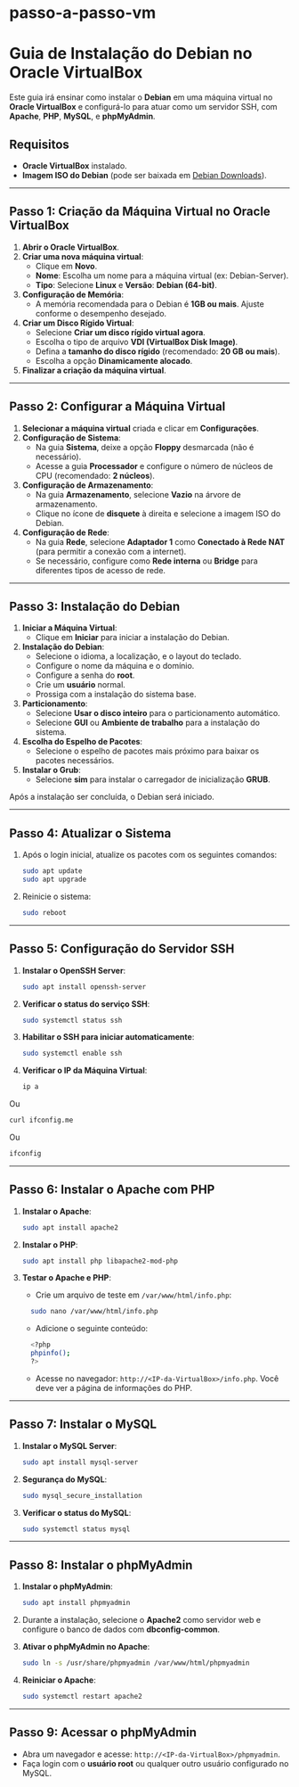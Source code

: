 # passo-a-passo-vm

# Guia de Instalação do Debian no Oracle VirtualBox

Este guia irá ensinar como instalar o **Debian** em uma máquina virtual no **Oracle VirtualBox** e configurá-lo para atuar como um servidor SSH, com **Apache**, **PHP**, **MySQL**, e **phpMyAdmin**.

## Requisitos

- **Oracle VirtualBox** instalado.
- **Imagem ISO do Debian** (pode ser baixada em [Debian Downloads](https://www.debian.org/download)).

---

## Passo 1: Criação da Máquina Virtual no Oracle VirtualBox

1. **Abrir o Oracle VirtualBox**.
2. **Criar uma nova máquina virtual**:
   - Clique em **Novo**.
   - **Nome**: Escolha um nome para a máquina virtual (ex: Debian-Server).
   - **Tipo**: Selecione **Linux** e **Versão**: **Debian (64-bit)**.
3. **Configuração de Memória**:
   - A memória recomendada para o Debian é **1GB ou mais**. Ajuste conforme o desempenho desejado.
4. **Criar um Disco Rígido Virtual**:
   - Selecione **Criar um disco rígido virtual agora**.
   - Escolha o tipo de arquivo **VDI (VirtualBox Disk Image)**.
   - Defina a **tamanho do disco rígido** (recomendado: **20 GB ou mais**).
   - Escolha a opção **Dinamicamente alocado**.
5. **Finalizar a criação da máquina virtual**.

---

## Passo 2: Configurar a Máquina Virtual

1. **Selecionar a máquina virtual** criada e clicar em **Configurações**.
2. **Configuração de Sistema**:
   - Na guia **Sistema**, deixe a opção **Floppy** desmarcada (não é necessário).
   - Acesse a guia **Processador** e configure o número de núcleos de CPU (recomendado: **2 núcleos**).
3. **Configuração de Armazenamento**:
   - Na guia **Armazenamento**, selecione **Vazio** na árvore de armazenamento.
   - Clique no ícone de **disquete** à direita e selecione a imagem ISO do Debian.
4. **Configuração de Rede**:
   - Na guia **Rede**, selecione **Adaptador 1** como **Conectado à Rede NAT** (para permitir a conexão com a internet).
   - Se necessário, configure como **Rede interna** ou **Bridge** para diferentes tipos de acesso de rede.

---

## Passo 3: Instalação do Debian

1. **Iniciar a Máquina Virtual**:
   - Clique em **Iniciar** para iniciar a instalação do Debian.
2. **Instalação do Debian**:
   - Selecione o idioma, a localização, e o layout do teclado.
   - Configure o nome da máquina e o domínio.
   - Configure a senha do **root**.
   - Crie um **usuário** normal.
   - Prossiga com a instalação do sistema base.
3. **Particionamento**:
   - Selecione **Usar o disco inteiro** para o particionamento automático.
   - Selecione **GUI** ou **Ambiente de trabalho** para a instalação do sistema.
4. **Escolha do Espelho de Pacotes**:
   - Selecione o espelho de pacotes mais próximo para baixar os pacotes necessários.
5. **Instalar o Grub**:
   - Selecione **sim** para instalar o carregador de inicialização **GRUB**.

Após a instalação ser concluída, o Debian será iniciado.

---

## Passo 4: Atualizar o Sistema

1. Após o login inicial, atualize os pacotes com os seguintes comandos:

   ```bash
   sudo apt update
   sudo apt upgrade
   ```	


2. Reinicie o sistema:
   ```bash
   sudo reboot
   ```

---

## Passo 5: Configuração do Servidor SSH

1. **Instalar o OpenSSH Server**:
   ```bash
   sudo apt install openssh-server
   ```

2. **Verificar o status do serviço SSH**:
   ```bash
   sudo systemctl status ssh
   ```

3. **Habilitar o SSH para iniciar automaticamente**:
   ```bash
   sudo systemctl enable ssh
   ```

4. **Verificar o IP da Máquina Virtual**:
   ```bash
   ip a
   ```
Ou 
   ```bash
   curl ifconfig.me
   ```
Ou 
   ```bash
   ifconfig
   ```

---

## Passo 6: Instalar o Apache com PHP

1. **Instalar o Apache**:
   ```bash
   sudo apt install apache2
   ```

2. **Instalar o PHP**:
   ```bash
   sudo apt install php libapache2-mod-php
   ```

3. **Testar o Apache e PHP**:
   - Crie um arquivo de teste em `/var/www/html/info.php`:
   ```bash
     sudo nano /var/www/html/info.php
   ```

   - Adicione o seguinte conteúdo:
   ```bash
     <?php
     phpinfo();
     ?>
   ```

   - Acesse no navegador: `http://<IP-da-VirtualBox>/info.php`. Você deve ver a página de informações do PHP.

---

## Passo 7: Instalar o MySQL

1. **Instalar o MySQL Server**:
   ```bash
   sudo apt install mysql-server
   ```

2. **Segurança do MySQL**:
   ```bash
   sudo mysql_secure_installation
   ```

3. **Verificar o status do MySQL**:
   ```bash
   sudo systemctl status mysql
   ```

---

## Passo 8: Instalar o phpMyAdmin

1. **Instalar o phpMyAdmin**:
   ```bash
   sudo apt install phpmyadmin
   ```

2. Durante a instalação, selecione o **Apache2** como servidor web e configure o banco de dados com **dbconfig-common**.

3. **Ativar o phpMyAdmin no Apache**:
   ```bash
   sudo ln -s /usr/share/phpmyadmin /var/www/html/phpmyadmin
   ```

4. **Reiniciar o Apache**:
   ```bash
   sudo systemctl restart apache2
   ```

---

## Passo 9: Acessar o phpMyAdmin

- Abra um navegador e acesse: `http://<IP-da-VirtualBox>/phpmyadmin`.
- Faça login com o **usuário root** ou qualquer outro usuário configurado no MySQL.

